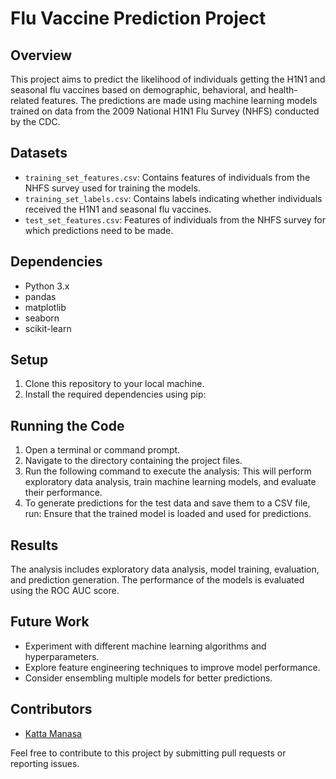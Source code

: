 # Flu Vaccine Prediction Project

## Overview
This project aims to predict the likelihood of individuals getting the H1N1 and seasonal flu vaccines based on demographic, behavioral, and health-related features. The predictions are made using machine learning models trained on data from the 2009 National H1N1 Flu Survey (NHFS) conducted by the CDC.

## Datasets
- `training_set_features.csv`: Contains features of individuals from the NHFS survey used for training the models.
- `training_set_labels.csv`: Contains labels indicating whether individuals received the H1N1 and seasonal flu vaccines.
- `test_set_features.csv`: Features of individuals from the NHFS survey for which predictions need to be made.

## Dependencies
- Python 3.x
- pandas
- matplotlib
- seaborn
- scikit-learn

## Setup
1. Clone this repository to your local machine.
2. Install the required dependencies using pip:

## Running the Code
1. Open a terminal or command prompt.
2. Navigate to the directory containing the project files.
3. Run the following command to execute the analysis:
This will perform exploratory data analysis, train machine learning models, and evaluate their performance.
4. To generate predictions for the test data and save them to a CSV file, run:
Ensure that the trained model is loaded and used for predictions.

## Results
The analysis includes exploratory data analysis, model training, evaluation, and prediction generation. The performance of the models is evaluated using the ROC AUC score.

## Future Work
- Experiment with different machine learning algorithms and hyperparameters.
- Explore feature engineering techniques to improve model performance.
- Consider ensembling multiple models for better predictions.

## Contributors
- [Katta Manasa](https://github.com/asanam767)

Feel free to contribute to this project by submitting pull requests or reporting issues.

